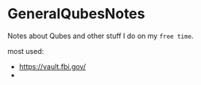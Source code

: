 # GeneralQubesNotes
Notes about Qubes and other stuff I do on my `free time`.


most used:
- https://vault.fbi.gov/
- 

